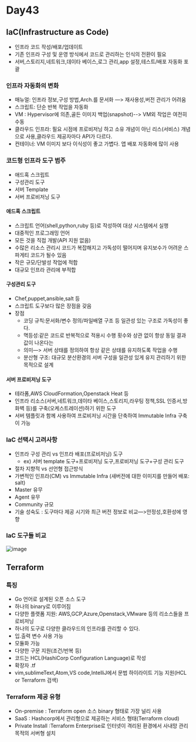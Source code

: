 # Day43

## IaC(Infrastructure as Code)
- 인프라 코드 작성/배포/업데이트
- 기존 인프라 구성 및 운영 방식에서 코드로 관리하는 인식의 전환이 필요
- 서버,스토리지,네트워크,데이타 베이스,로그 관리,app 설정,테스트/배포 자동화 포괄

### 인프라 자동화의 변화
- 매뉴얼: 인프라 정보,구성 방법,Arch.를 문서화 —> 재사용성,버전 관리가 어려움
- 스크립트: 단순 반복 작업을 자동화
- VM : Hypervisor에 의존,골든 이미지 백업(snapshot)--> VM외 작업은 여전히 수동
- 클라우드 인프라: 필요 시점에 프로비저닝 하고 소유 개념이 아닌 리스(서비스) 개념으로 사용,클라우드 제공자마다 API가 다르다.
- 컨테이너: VM 이미지 보다 이식성이 좋고 가볍다. 앱 배포 자동화에 많이 사용

### 코드형 인프라 도구 범주
- 애드혹 스크립트
- 구성관리 도구
- 서버 Template
- 서버 프로비저닝 도구

#### 애드혹 스크립트
- 스크립트 언어(shell,python,ruby 등)로 작성하여 대상 시스템에서 실행
- 대중적인 프로그래밍 언어
- 모든 것을 직접 개발(API 지원 없음)
- 수많은 리소스 관리시 코드가 복잡해지고 가독성이 떨어지며 유지보수가 어려운 스파게티 코드가 될수 있음
- 작은 규모/단발성 작업에 적합
- 대규모 인프라 관리에 부적합

#### 구성관리 도구
- Chef,puppet,ansible,salt 등
- 스크립트 도구보다 많은 장점을 갖음
- 장점
  - 코딩 규칙:문서화/변수 정의/파일배열 구조 등 일관성 있는 구조로 가독성이 좋다.
  - 멱등성:같은 코드로 반복적으로 적용시 수행 횟수와 상관 없이 항상 동일 결과 값이 나온다는
  - 의미—> 서버 상태를 정의하여 항상 같은 상태를 유지하도록 작업을 수행
  - 분산형 구조: 대규모 분산환경의 서버 구성을 일관성 있게 유지 관리하기 위한 목적으로 설계

#### 서버 프로비저닝 도구
- 테라폼,AWS CloudFormation,Openstack Heat 등
- 인프라 리소스(서버,네트워크,데이타 베이스,스토리지,라우팅 정책,SSL 인증서,방화벽 등)를 구축(오케스트레이션)하기 위한 도구
- 서버 템플릿과 함께 사용하여 프로비저닝 시간을 단축하여 Immutable Infra 구축이 가능

### IaC 선택시 고려사항
- 인프라 구성 관리 vs 인프라 배포(프로비저닝) 도구
  - ex) 서버 template 도구+프로비저닝 도구,프로비저닝 도구+구성 관리 도구
- 절차 지향적 vs 선언형 접근방식
- 가변적인 인프라(CM) vs Immutable Infra (새버전에 대한 이미지를 만들어 배포: salt)
- Master 유무
- Agent 유무
- Community 규모
- 기술 성숙도 : 도구마다 제공 시기와 최근 버전 정보로 비교—>안정성,호환성에 영향

### IaC 도구들 비교

![image](https://github.com/JoEunSae/Metanet-Internship/assets/83803199/4faedda4-44f3-40f7-aed6-aa990ec37756)


## Terraform

### 특징
- Go 언어로 설계된 오픈 소스 도구
- 하나의 binary로 이루어짐
- 다양한 플랫폼 지원: AWS,GCP,Azure,Openstack,VMware 등의 리소스들을 프로비저닝
- 하나의 도구로 다양한 클라우드의 인프라를 관리할 수 있다.
- 입.출력 변수 사용 가능
- 모듈화 가능
- 다양한 구문 지원(조건/반복 등)
- 코드는 HCL(HashiCorp Configuration Language)로 작성
- 확장자 .tf 
- vim,sublimeText,Atom,VS code,IntelliJ에서 문법 하이라이트 기능 지원(HCL or Terraform 검색)

### Terraform 제공 유형
- On-premise : Terraform open 소스 binary 형태로 가장 널리 사용
- SaaS : Hashcorp에서 관리형으로 제공하는 서비스 형태(Terraform cloud)
- Private Install :Terraform Enterprise로 인터넷이 격리된 환경에서 사내망 관리 목적의 서버형 설치



